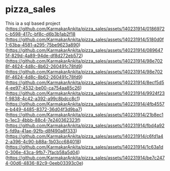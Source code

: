 # pizza_sales
This ia a sql based project
(https://github.com/KarmakarAnkita/pizza_sales/assets/140231914/0186972c-b598-417c-bf8c-d6b3b1ab2f18
(https://github.com/KarmakarAnkita/pizza_sales/assets/140231914/5180d0f1-63ba-4581-a295-75be9623a890)
(https://github.com/KarmakarAnkita/pizza_sales/assets/140231914/0896475f-829d-4a89-94de-df8d272eb572)
(https://github.com/KarmakarAnkita/pizza_sales/assets/140231914/98e7028f-4624-4d8c-8b62-260491c78fd9)
(https://github.com/KarmakarAnkita/pizza_sales/assets/140231914/98e7028f-4624-4d8c-8b62-260491c78fd9)
(https://github.com/KarmakarAnkita/pizza_sales/assets/140231914/8ecf5d54-ee97-4532-be00-ca754aa85c26)
(https://github.com/KarmakarAnkita/pizza_sales/assets/140231914/9924f23f-9838-4c42-a392-a99c8bdcc8c1)
(https://github.com/KarmakarAnkita/pizza_sales/assets/140231914/4fb4557e-b449-4485-8372-36d04f3d9ba7)
(https://github.com/KarmakarAnkita/pizza_sales/assets/140231914/21b8ec1b-1ec3-4bbb-88c4-7e240362323f)
(https://github.com/KarmakarAnkita/pizza_sales/assets/140231914/fbd4a925-fd9a-41ae-92fb-d8f490a8f333)
(https://github.com/KarmakarAnkita/pizza_sales/assets/140231914/c6fd1a42-a396-4c90-b88a-1b03cc684018)
(https://github.com/KarmakarAnkita/pizza_sales/assets/140231914/1c63a1d0-306e-43ca-9fb7-7facb58a5d04)
(https://github.com/KarmakarAnkita/pizza_sales/assets/140231914/be7c2474-00d6-4836-82c9-0eeb03393c0e)
